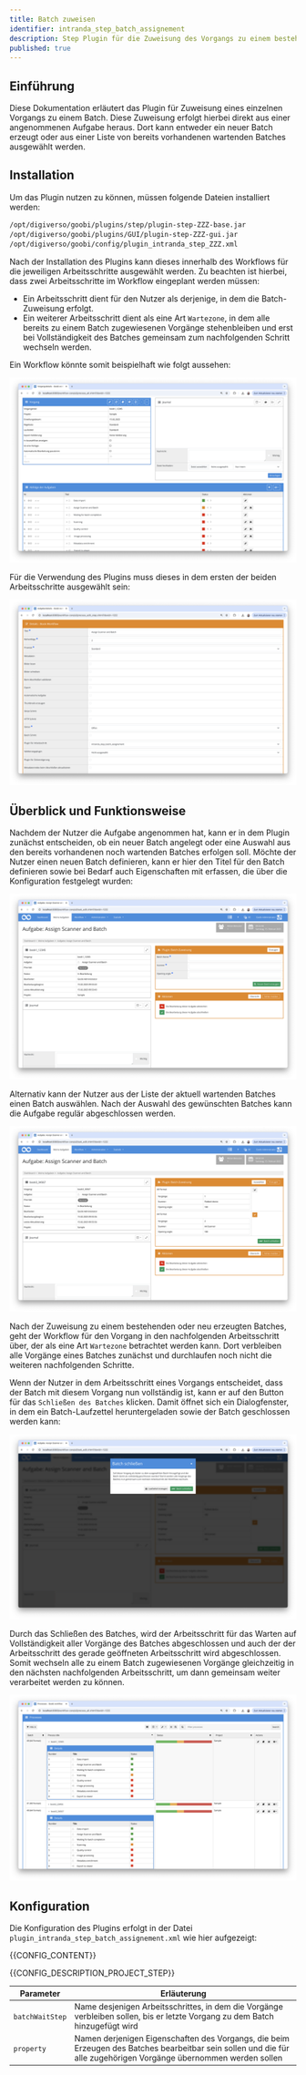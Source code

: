 ```yaml
---
title: Batch zuweisen
identifier: intranda_step_batch_assignement
description: Step Plugin für die Zuweisung des Vorgangs zu einem bestehenden oder neuen Batch
published: true
---
```


## Einführung
Diese Dokumentation erläutert das Plugin für Zuweisung eines einzelnen Vorgangs zu einem Batch. Diese Zuweisung erfolgt hierbei direkt aus einer angenommenen Aufgabe heraus. Dort kann entweder ein neuer Batch erzeugt oder aus einer Liste von bereits vorhandenen wartenden Batches ausgewählt werden. 

## Installation
Um das Plugin nutzen zu können, müssen folgende Dateien installiert werden:

```bash
/opt/digiverso/goobi/plugins/step/plugin-step-ZZZ-base.jar
/opt/digiverso/goobi/plugins/GUI/plugin-step-ZZZ-gui.jar
/opt/digiverso/goobi/config/plugin_intranda_step_ZZZ.xml
```

Nach der Installation des Plugins kann dieses innerhalb des Workflows für die jeweiligen Arbeitsschritte ausgewählt werden. Zu beachten ist hierbei, dass zwei Arbeitsschritte im Workflow eingeplant werden müssen:

- Ein Arbeitsschritt dient für den Nutzer als derjenige, in dem die Batch-Zuweisung erfolgt. 
- Ein weiterer Arbeitsschritt dient als eine Art `Wartezone`, in dem alle bereits zu einem Batch zugewiesenen Vorgänge stehenbleiben und erst bei Vollständigkeit des Batches gemeinsam zum nachfolgenden Schritt wechseln werden. 
 
Ein Workflow könnte somit beispielhaft wie folgt aussehen:

![Beispielhafter Aufbau eines Workflows](screen1_de.png)

Für die Verwendung des Plugins muss dieses in dem ersten der beiden Arbeitsschritte ausgewählt sein:

![Konfiguration des Arbeitsschritts für die Nutzung des Plugins](screen2_de.png)

## Überblick und Funktionsweise
Nachdem der Nutzer die Aufgabe angenommen hat, kann er in dem Plugin zunächst entscheiden, ob ein neuer Batch angelegt oder eine Auswahl aus den bereits vorhandenen noch wartenden Batches erfolgen soll. Möchte der Nutzer einen neuen Batch definieren, kann er hier den Titel für den Batch definieren sowie bei Bedarf auch Eigenschaften mit erfassen, die über die Konfiguration festgelegt wurden:

![Erzeugen eines neuen Batches mit festgelegten Eigenschaften für den Vorgang](screen3_de.png)

Alternativ kann der Nutzer aus der Liste der aktuell wartenden Batches einen Batch auswählen. Nach der Auswahl des gewünschten Batches kann die Aufgabe regulär abgeschlossen werden.

![Auswahl aus der Liste der wartenden Batches](screen4_de.png)

Nach der Zuweisung zu einem bestehenden oder neu erzeugten Batches, geht der Workflow für den Vorgang in den nachfolgenden Arbeitsschritt über, der als eine Art `Wartezone` betrachtet werden kann. Dort verbleiben alle Vorgänge eines Batches zunächst und durchlaufen noch nicht die weiteren nachfolgenden Schritte. 

Wenn der Nutzer in dem Arbeitsschritt eines Vorgangs entscheidet, dass der Batch mit diesem Vorgang nun vollständig ist, kann er auf den Button für das `Schließen des Batches` klicken. Damit öffnet sich ein Dialogfenster, in dem ein Batch-Laufzettel heruntergeladen sowie der Batch geschlossen werden kann:

![Schließen eines Batches](screen5_de.png)

Durch das Schließen des Batches, wird der Arbeitsschritt für das Warten auf Vollständigkeit aller Vorgänge des Batches abgeschlossen und auch der der Arbeitsschritt des gerade geöffneten Arbeitsschritt wird abgeschlossen. Somit wechseln alle zu einem Batch zugewiesenen Vorgänge gleichzeitig in den nächsten nachfolgenden Arbeitsschritt, um dann gemeinsam weiter verarbeitet werden zu können.

![Weiterer Verlauf des Workflows](screen6_de.png)

## Konfiguration
Die Konfiguration des Plugins erfolgt in der Datei `plugin_intranda_step_batch_assignement.xml` wie hier aufgezeigt:

{{CONFIG_CONTENT}}

{{CONFIG_DESCRIPTION_PROJECT_STEP}}

Parameter               | Erläuterung
------------------------|------------------------------------
`batchWaitStep`         | Name desjenigen Arbeitsschrittes, in dem die Vorgänge verbleiben sollen, bis er letzte Vorgang zu dem Batch hinzugefügt wird
`property`              | Namen derjenigen Eigenschaften des Vorgangs, die beim Erzeugen des Batches bearbeitbar sein sollen und die für alle zugehörigen Vorgänge übernommen werden sollen
